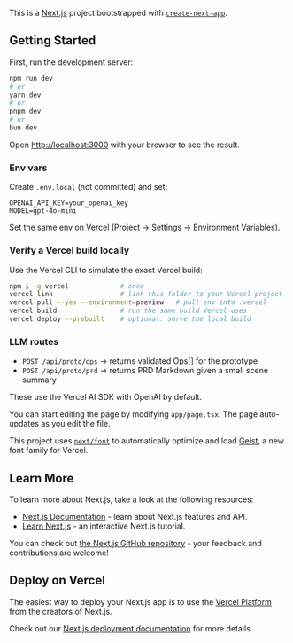 This is a [Next.js](https://nextjs.org) project bootstrapped with [`create-next-app`](https://nextjs.org/docs/app/api-reference/cli/create-next-app).

## Getting Started

First, run the development server:

```bash
npm run dev
# or
yarn dev
# or
pnpm dev
# or
bun dev
```

Open [http://localhost:3000](http://localhost:3000) with your browser to see the result.

### Env vars

Create `.env.local` (not committed) and set:

```
OPENAI_API_KEY=your_openai_key
MODEL=gpt-4o-mini
```

Set the same env on Vercel (Project → Settings → Environment Variables).

### Verify a Vercel build locally

Use the Vercel CLI to simulate the exact Vercel build:

```bash
npm i -g vercel             # once
vercel link                 # link this folder to your Vercel project
vercel pull --yes --environment=preview   # pull env into .vercel
vercel build                # run the same build Vercel uses
vercel deploy --prebuilt    # optional: serve the local build
```

### LLM routes

- `POST /api/proto/ops` → returns validated Ops[] for the prototype
- `POST /api/proto/prd` → returns PRD Markdown given a small scene summary

These use the Vercel AI SDK with OpenAI by default.

You can start editing the page by modifying `app/page.tsx`. The page auto-updates as you edit the file.

This project uses [`next/font`](https://nextjs.org/docs/app/building-your-application/optimizing/fonts) to automatically optimize and load [Geist](https://vercel.com/font), a new font family for Vercel.

## Learn More

To learn more about Next.js, take a look at the following resources:

- [Next.js Documentation](https://nextjs.org/docs) - learn about Next.js features and API.
- [Learn Next.js](https://nextjs.org/learn) - an interactive Next.js tutorial.

You can check out [the Next.js GitHub repository](https://github.com/vercel/next.js) - your feedback and contributions are welcome!

## Deploy on Vercel

The easiest way to deploy your Next.js app is to use the [Vercel Platform](https://vercel.com/new?utm_medium=default-template&filter=next.js&utm_source=create-next-app&utm_campaign=create-next-app-readme) from the creators of Next.js.

Check out our [Next.js deployment documentation](https://nextjs.org/docs/app/building-your-application/deploying) for more details.
